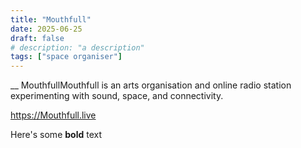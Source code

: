 ```yaml
---
title: "Mouthfull"
date: 2025-06-25
draft: false
# description: "a description"
tags: ["space organiser"]
---
```


__
MouthfullMouthfull is an arts organisation and online radio station experimenting with sound, space, and connectivity. 

https://Mouthfull.live



Here's some **bold** text
